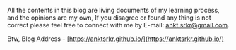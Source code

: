 All the contents in this blog are living documents of my learning process, and the opinions are my own, If you disagree or found any thing is not correct please feel free to connect with me by E-mail: <ankt.srkr@gmail.com>.

Btw, Blog Address -  [https://anktsrkr.github.io/](https://anktsrkr.github.io/)